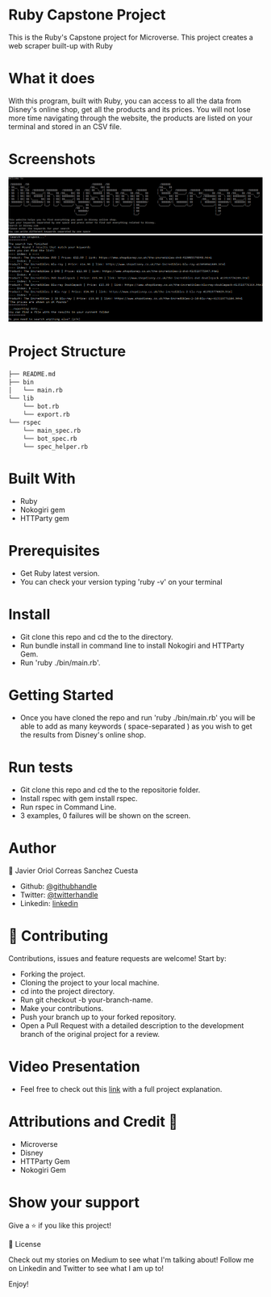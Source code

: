 # Ruby Capstone Project
This is the Ruby's Capstone project for Microverse. This project creates a web scraper built-up with Ruby

# What it does
With this program, built with Ruby, you can access to all the data from Disney's online shop, get all the products and its prices. You will not lose more time navigating through the website, the products are listed on your terminal and stored in an CSV file.

# Screenshots
![screenshot](/assets/screenshot.png) 
![screenshot](/assets/screenshot3.png)

# Project Structure
```
├── README.md
├── bin
│   └── main.rb
└── lib
    └── bot.rb
    └── export.rb
└── rspec
    └── main_spec.rb
    └── bot_spec.rb
    └── spec_helper.rb
```
# Built With
- Ruby
- Nokogiri gem
- HTTParty gem

# Prerequisites
- Get Ruby latest version.
- You can check your version typing 'ruby -v' on your terminal

# Install
- Git clone this repo and cd the to the  directory.
- Run bundle install in command line to install Nokogiri and HTTParty Gem.
- Run 'ruby ./bin/main.rb'.

# Getting Started
- Once you have cloned the repo and run 'ruby ./bin/main.rb' you will be able to add as many keywords ( space-separated ) as you wish to get the results from Disney's online shop.

# Run tests
- Git clone this repo and cd the to the repositorie folder.
- Install rspec with gem install rspec.
- Run rspec in Command Line.
- 3 examples, 0 failures will be shown on the screen.

# Author

👤 Javier Oriol Correas Sanchez Cuesta

- Github: [@githubhandle](https://github.com/javitocor)
- Twitter: [@twitterhandle](https://twitter.com/JavierCorreas4)
- Linkedin: [linkedin](https://www.linkedin.com/in/javier-correas-sanchez-cuesta-15289482/)

# 🤝 Contributing
Contributions, issues and feature requests are welcome! Start by:

- Forking the project.
- Cloning the project to your local machine.
- cd into the project directory.
- Run git checkout -b your-branch-name.
- Make your contributions.
- Push your branch up to your forked repository.
- Open a Pull Request with a detailed description to the development branch of the original project for a review.

# Video Presentation
- Feel free to check out this [link](https://www.loom.com/share/22e25618bb0e4accb0c20c12a11dcd27) with a full project explanation.

# Attributions and Credit 🚀
- Microverse
- Disney
- HTTParty Gem
- Nokogiri Gem

# Show your support
Give a ⭐️ if you like this project!

📝 License

Check out my stories on Medium to see what I'm talking about! Follow me on Linkedin and Twitter to see what I am up to!

Enjoy!
